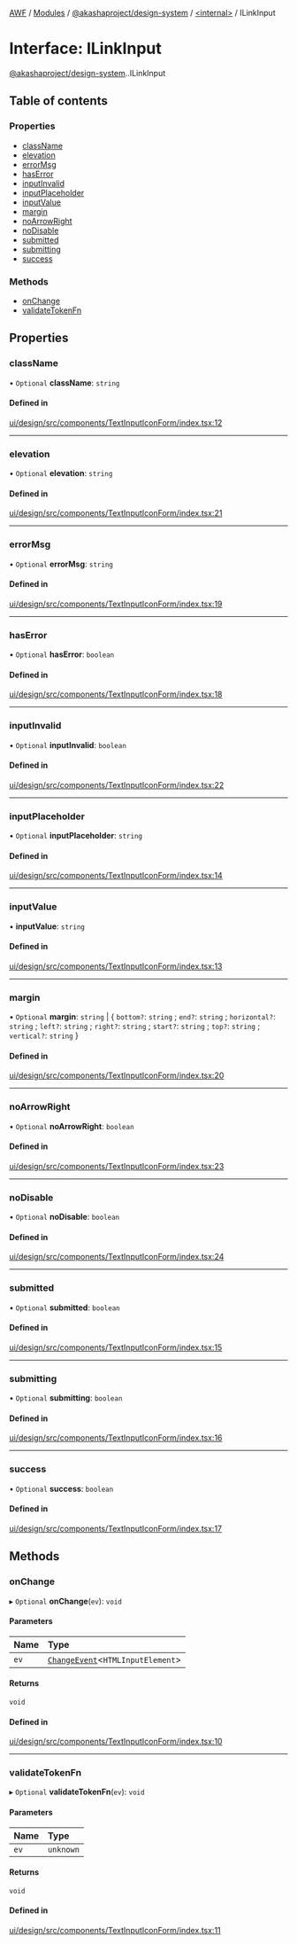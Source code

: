 [AWF](../README.md) / [Modules](../modules.md) / [@akashaproject/design-system](../modules/akashaproject_design_system.md) / [<internal\>](../modules/akashaproject_design_system._internal_.md) / ILinkInput

# Interface: ILinkInput

[@akashaproject/design-system](../modules/akashaproject_design_system.md).[<internal>](../modules/akashaproject_design_system._internal_.md).ILinkInput

## Table of contents

### Properties

- [className](akashaproject_design_system._internal_.ILinkInput.md#classname)
- [elevation](akashaproject_design_system._internal_.ILinkInput.md#elevation)
- [errorMsg](akashaproject_design_system._internal_.ILinkInput.md#errormsg)
- [hasError](akashaproject_design_system._internal_.ILinkInput.md#haserror)
- [inputInvalid](akashaproject_design_system._internal_.ILinkInput.md#inputinvalid)
- [inputPlaceholder](akashaproject_design_system._internal_.ILinkInput.md#inputplaceholder)
- [inputValue](akashaproject_design_system._internal_.ILinkInput.md#inputvalue)
- [margin](akashaproject_design_system._internal_.ILinkInput.md#margin)
- [noArrowRight](akashaproject_design_system._internal_.ILinkInput.md#noarrowright)
- [noDisable](akashaproject_design_system._internal_.ILinkInput.md#nodisable)
- [submitted](akashaproject_design_system._internal_.ILinkInput.md#submitted)
- [submitting](akashaproject_design_system._internal_.ILinkInput.md#submitting)
- [success](akashaproject_design_system._internal_.ILinkInput.md#success)

### Methods

- [onChange](akashaproject_design_system._internal_.ILinkInput.md#onchange)
- [validateTokenFn](akashaproject_design_system._internal_.ILinkInput.md#validatetokenfn)

## Properties

### className

• `Optional` **className**: `string`

#### Defined in

[ui/design/src/components/TextInputIconForm/index.tsx:12](https://github.com/AKASHAorg/akasha-world-framework/blob/d81a7246/ui/design/src/components/TextInputIconForm/index.tsx#L12)

___

### elevation

• `Optional` **elevation**: `string`

#### Defined in

[ui/design/src/components/TextInputIconForm/index.tsx:21](https://github.com/AKASHAorg/akasha-world-framework/blob/d81a7246/ui/design/src/components/TextInputIconForm/index.tsx#L21)

___

### errorMsg

• `Optional` **errorMsg**: `string`

#### Defined in

[ui/design/src/components/TextInputIconForm/index.tsx:19](https://github.com/AKASHAorg/akasha-world-framework/blob/d81a7246/ui/design/src/components/TextInputIconForm/index.tsx#L19)

___

### hasError

• `Optional` **hasError**: `boolean`

#### Defined in

[ui/design/src/components/TextInputIconForm/index.tsx:18](https://github.com/AKASHAorg/akasha-world-framework/blob/d81a7246/ui/design/src/components/TextInputIconForm/index.tsx#L18)

___

### inputInvalid

• `Optional` **inputInvalid**: `boolean`

#### Defined in

[ui/design/src/components/TextInputIconForm/index.tsx:22](https://github.com/AKASHAorg/akasha-world-framework/blob/d81a7246/ui/design/src/components/TextInputIconForm/index.tsx#L22)

___

### inputPlaceholder

• `Optional` **inputPlaceholder**: `string`

#### Defined in

[ui/design/src/components/TextInputIconForm/index.tsx:14](https://github.com/AKASHAorg/akasha-world-framework/blob/d81a7246/ui/design/src/components/TextInputIconForm/index.tsx#L14)

___

### inputValue

• **inputValue**: `string`

#### Defined in

[ui/design/src/components/TextInputIconForm/index.tsx:13](https://github.com/AKASHAorg/akasha-world-framework/blob/d81a7246/ui/design/src/components/TextInputIconForm/index.tsx#L13)

___

### margin

• `Optional` **margin**: `string` \| { `bottom?`: `string` ; `end?`: `string` ; `horizontal?`: `string` ; `left?`: `string` ; `right?`: `string` ; `start?`: `string` ; `top?`: `string` ; `vertical?`: `string`  }

#### Defined in

[ui/design/src/components/TextInputIconForm/index.tsx:20](https://github.com/AKASHAorg/akasha-world-framework/blob/d81a7246/ui/design/src/components/TextInputIconForm/index.tsx#L20)

___

### noArrowRight

• `Optional` **noArrowRight**: `boolean`

#### Defined in

[ui/design/src/components/TextInputIconForm/index.tsx:23](https://github.com/AKASHAorg/akasha-world-framework/blob/d81a7246/ui/design/src/components/TextInputIconForm/index.tsx#L23)

___

### noDisable

• `Optional` **noDisable**: `boolean`

#### Defined in

[ui/design/src/components/TextInputIconForm/index.tsx:24](https://github.com/AKASHAorg/akasha-world-framework/blob/d81a7246/ui/design/src/components/TextInputIconForm/index.tsx#L24)

___

### submitted

• `Optional` **submitted**: `boolean`

#### Defined in

[ui/design/src/components/TextInputIconForm/index.tsx:15](https://github.com/AKASHAorg/akasha-world-framework/blob/d81a7246/ui/design/src/components/TextInputIconForm/index.tsx#L15)

___

### submitting

• `Optional` **submitting**: `boolean`

#### Defined in

[ui/design/src/components/TextInputIconForm/index.tsx:16](https://github.com/AKASHAorg/akasha-world-framework/blob/d81a7246/ui/design/src/components/TextInputIconForm/index.tsx#L16)

___

### success

• `Optional` **success**: `boolean`

#### Defined in

[ui/design/src/components/TextInputIconForm/index.tsx:17](https://github.com/AKASHAorg/akasha-world-framework/blob/d81a7246/ui/design/src/components/TextInputIconForm/index.tsx#L17)

## Methods

### onChange

▸ `Optional` **onChange**(`ev`): `void`

#### Parameters

| Name | Type |
| :------ | :------ |
| `ev` | [`ChangeEvent`](akashaproject_design_system._internal_.ChangeEvent.md)<`HTMLInputElement`\> |

#### Returns

`void`

#### Defined in

[ui/design/src/components/TextInputIconForm/index.tsx:10](https://github.com/AKASHAorg/akasha-world-framework/blob/d81a7246/ui/design/src/components/TextInputIconForm/index.tsx#L10)

___

### validateTokenFn

▸ `Optional` **validateTokenFn**(`ev`): `void`

#### Parameters

| Name | Type |
| :------ | :------ |
| `ev` | `unknown` |

#### Returns

`void`

#### Defined in

[ui/design/src/components/TextInputIconForm/index.tsx:11](https://github.com/AKASHAorg/akasha-world-framework/blob/d81a7246/ui/design/src/components/TextInputIconForm/index.tsx#L11)
